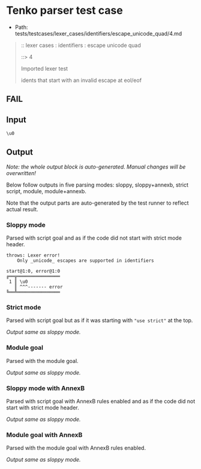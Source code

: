 # Tenko parser test case

- Path: tests/testcases/lexer_cases/identifiers/escape_unicode_quad/4.md

> :: lexer cases : identifiers : escape unicode quad
>
> ::> 4
>
> Imported lexer test
>
> idents that start with an invalid escape at eol/eof

## FAIL

## Input

`````js
\u0
`````

## Output

_Note: the whole output block is auto-generated. Manual changes will be overwritten!_

Below follow outputs in five parsing modes: sloppy, sloppy+annexb, strict script, module, module+annexb.

Note that the output parts are auto-generated by the test runner to reflect actual result.

### Sloppy mode

Parsed with script goal and as if the code did not start with strict mode header.

`````
throws: Lexer error!
    Only _unicode_ escapes are supported in identifiers

start@1:0, error@1:0
╔══╦════════════════
 1 ║ \u0
   ║ ^^^------- error
╚══╩════════════════

`````

### Strict mode

Parsed with script goal but as if it was starting with `"use strict"` at the top.

_Output same as sloppy mode._

### Module goal

Parsed with the module goal.

_Output same as sloppy mode._

### Sloppy mode with AnnexB

Parsed with script goal with AnnexB rules enabled and as if the code did not start with strict mode header.

_Output same as sloppy mode._

### Module goal with AnnexB

Parsed with the module goal with AnnexB rules enabled.

_Output same as sloppy mode._
